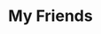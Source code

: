 ---
friends: true
title: My Friends
description: A life without a friend is a life without a sun.
permalink: /friends/
list:
  -
    name: pengzhanbo
    link: https://pengzhanbo.cn/
    avatar: https://oss.ajohn.top/blog/friends/pzb.webp
    desc: 即使慢，驰而不息，纵会落后，纵会失败，但必须能够到达他所向的目标。
  -
    name: YOAKE
    link: https://www.yoake.cc/
    avatar: https://oss.ajohn.top/blog/friends/yoake.webp
    desc: Birds are born with no shackles.
  -
    name: Zephyr
    link: https://moiads.xyz/
    avatar: https://oss.ajohn.top/blog/friends/zephyr.webp
    desc: 不要温和地走进那个良夜。
  -
    name: 祀梦
    link: https://www.simengweb.com/
    avatar: https://oss.ajohn.top/blog/friends/simeng.webp
    desc: 泥嚎~
  -
    name: 努力学会月牙天冲
    link: https://www.corp-sans.top/
    avatar: https://oss.ajohn.top/blog/friends/nulixuehuiyueyatianchong.webp
    desc: We reach for the stars, acted like man
  -
    name: touchsky
    link: https://www.touchsky.my/
    avatar: https://oss.ajohn.top/blog/friends/touchsky.webp
    desc: We can know and we will know.
  -
    name: Mori
    link: https://www.moriyang.site/
    avatar: https://oss.ajohn.top/blog/friends/ys.webp
    desc: Stay Hungry. Stay Foolish.
  -
    name: wbing00
    link: https://wbing00.github.io/My_blog/
    avatar: https://oss.ajohn.top/blog/friends/wb.webp
    desc: Through Her Eyes
  -
    name: 婚礼作品展示
    link: https://wedding.ajohn.top/
    avatar: https://oss.ajohn.top/blog/xi-favicon.png
    desc: 酒店婚宴·阿囧作品集
---